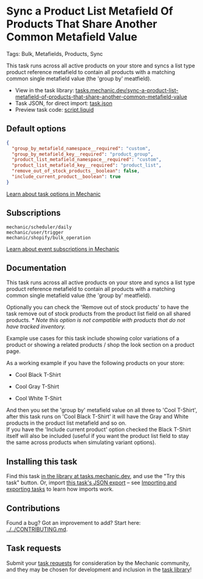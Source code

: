 # Sync a Product List Metafield Of Products That Share Another Common Metafield Value

Tags: Bulk, Metafields, Products, Sync

This task runs across all active products on your store and syncs a list type product reference metafield to contain all products with a matching common single metafield value (the 'group by' meatfield).

* View in the task library: [tasks.mechanic.dev/sync-a-product-list-metafield-of-products-that-share-another-common-metafield-value](https://tasks.mechanic.dev/sync-a-product-list-metafield-of-products-that-share-another-common-metafield-value)
* Task JSON, for direct import: [task.json](../../tasks/sync-a-product-list-metafield-of-products-that-share-another-common-metafield-value.json)
* Preview task code: [script.liquid](./script.liquid)

## Default options

```json
{
  "group_by_metafield_namespace__required": "custom",
  "group_by_metafield_key__required": "product_group",
  "product_list_metafield_namespace__required": "custom",
  "product_list_metafield_key__required": "product_list",
  "remove_out_of_stock_products__boolean": false,
  "include_current_product__boolean": true
}
```

[Learn about task options in Mechanic](https://learn.mechanic.dev/core/tasks/options)

## Subscriptions

```liquid
mechanic/scheduler/daily
mechanic/user/trigger
mechanic/shopify/bulk_operation
```

[Learn about event subscriptions in Mechanic](https://learn.mechanic.dev/core/tasks/subscriptions)

## Documentation

This task runs across all active products on your store and syncs a list type product reference metafield to contain all products with a matching common single metafield value (the 'group by' meatfield).

Optionally you can check the 'Remove out of stock products' to have the task remove out of stock products from the product list field on all shared products. * *Note this option is not compatible with products that do not have tracked inventory.*

Example use cases for this task include showing color variations of a product or showing a related products / shop the look section on a product page.

As a working example if you have the following products on your store:
- Cool Black T-Shirt

- Cool Gray T-Shirt

- Cool White T-Shirt

And then you set the 'group by' metafield value on all three to 'Cool T-Shirt', after this task runs on 'Cool Black T-Shirt' it will have the Gray and White products in the product list metafield and so on.  
If you have the 'Include current product' option checked the Black T-Shirt itself will also be included (useful if you want the product list field to stay the same across products when simulating variant options).

## Installing this task

Find this task [in the library at tasks.mechanic.dev](https://tasks.mechanic.dev/sync-a-product-list-metafield-of-products-that-share-another-common-metafield-value), and use the "Try this task" button. Or, import [this task's JSON export](../../tasks/sync-a-product-list-metafield-of-products-that-share-another-common-metafield-value.json) – see [Importing and exporting tasks](https://learn.mechanic.dev/core/tasks/import-and-export) to learn how imports work.

## Contributions

Found a bug? Got an improvement to add? Start here: [../../CONTRIBUTING.md](../../CONTRIBUTING.md).

## Task requests

Submit your [task requests](https://mechanic.canny.io/task-requests) for consideration by the Mechanic community, and they may be chosen for development and inclusion in the [task library](https://tasks.mechanic.dev/)!
